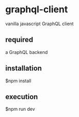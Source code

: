 # graphql-client
vanilla javascript GraphQL client 

## required
a GraphQL backend 

## installation
$npm install

## execution
$npm run dev
